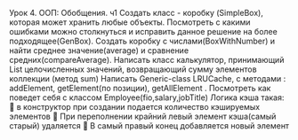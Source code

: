 Урок 4. ООП: Обобщения. ч1
Создать класс - коробку (SimpleBox), которая может хранить любые объекты. Посмотреть с какими ошибками можно столкнуться и исправить данное решение на более подходящее(GenBox).
Создать коробку с числами(BoxWithNumber) и найти среднее значение(average) и сравнение средних(compareAverage).
Написать класс калькулятор, принимающий List целочисленных значений, возвращающий сумму элементов коллекции (метод sum)
Написать Generic-class LRUCache, с методами : addElement, getElement(по позиции), getAllElement . Посмотреть как поведет себя с классом Employee(fio,salary,jobTitle) Логика кэша такая:  в конструктор при создании подается количество кэшируемых элементов  При переполнении крайний левый элемент кэша(самый старый) удаляется  В самый правый конец добавляется новый элемент